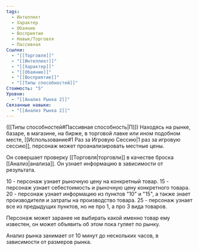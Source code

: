 ```yaml
---
tags:
  - Интеллект
  - Характер
  - Обаяние
  - Восприятие
  - Навык/Торговля
  - Пассивная
Ссылки:
  - "[[Торговля]]"
  - "[[Интеллект]]"
  - "[[Характер]]"
  - "[[Обаяние]]"
  - "[[Восприятие]]"
  - "[[Типы способностей]]"
Стоимость: "5"
Уровни:
  - "[[Анализ Рынка 2]]"
Связанные навыки:
  - "[[Анализ Рынка 2]]"
---
```

([[Типы способностей#Пассивная способность|П]]) Находясь на рынке, базаре, в магазине, на бирже, в торговой лавке или ином подобном месте, [[Использование#1 Раз за Игровую Сессию|1 раз за игровую сессию]], персонаж может проанализировать местные цены. 

Он совершает проверку [[Торговля|торговли]] в качестве броска [[Анализ|анализа]]. Он узнает информацию в зависимости от результата. 

10 - персонаж узнает рыночную цену на конкретный товар.
15 - персонаж узнает себестоимость и рыночную цену конкретного товара.
20 - персонаж узнает информацию из пунктов "10" и "15", а также знает производителя и затраты на производство товара.
25 - персонаж узнает все из предыдущих пунктов, но не про 1, а про 3 вида товаров.

Персонаж может заранее не выбирать какой именно товар ему известен, он может объявить об этом пока гуляет по рынку. 

Анализ рынка занимает от 10 минут до нескольких часов, в зависимости от размеров рынка. 